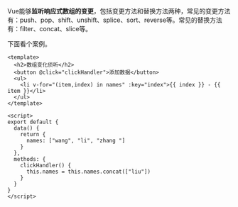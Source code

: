 Vue能够**监听响应式数组的变更**，包括变更方法和替换方法两种，常见的变更方法有：push、pop、shift、unshift、splice、sort、reverse等。常见的替换方法有：filter、concat、slice等。

下面看个案例。

```vue
<template>
  <h2>数组变化侦听</h2>
  <button @click="clickHandler">添加数据</button>
  <ul>
    <li v-for="(item,index) in names" :key="index">{{ index }} - {{ item }}</li>
  </ul>
</template>

<script>
export default {
  data() {
    return {
      names: ["wang", "li", "zhang "]
    }
  },
  methods: {
    clickHandler() {
      this.names = this.names.concat(["liu"])
    }
  }
}
</script>
```

